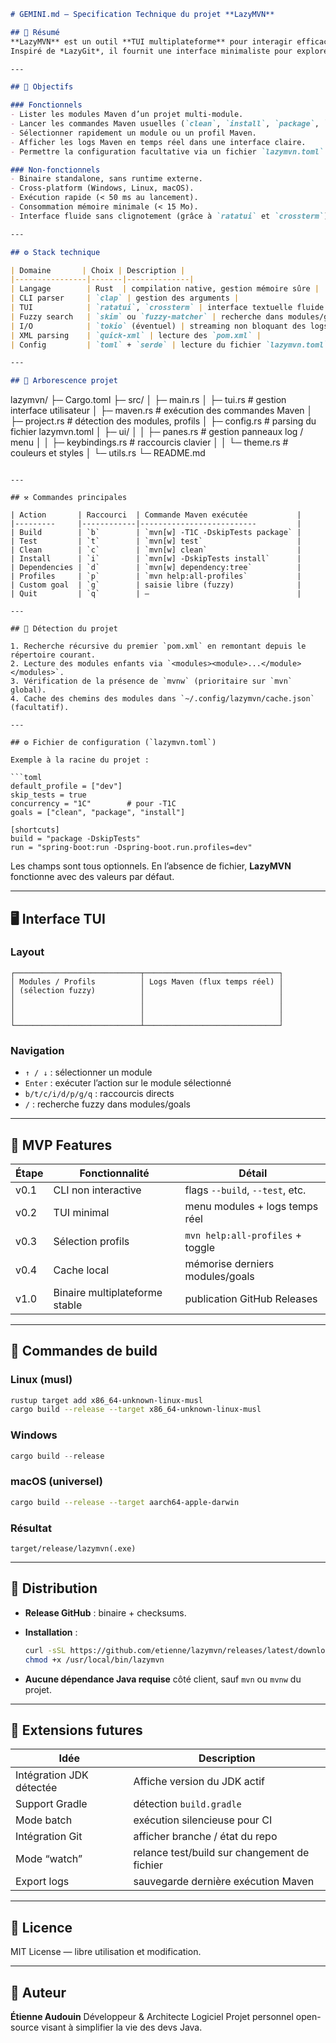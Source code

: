 
```markdown
# GEMINI.md — Specification Technique du projet **LazyMVN**

## 📘 Résumé
**LazyMVN** est un outil **TUI multiplateforme** pour interagir efficacement avec des projets **Maven** sans quitter le terminal.  
Inspiré de *LazyGit*, il fournit une interface minimaliste pour explorer, construire et tester des modules Maven via un **binaire Rust unique**, sans dépendance externe.

---

## 🎯 Objectifs

### Fonctionnels
- Lister les modules Maven d’un projet multi-module.
- Lancer les commandes Maven usuelles (`clean`, `install`, `package`, `test`, `dependency:tree`, etc.).
- Sélectionner rapidement un module ou un profil Maven.
- Afficher les logs Maven en temps réel dans une interface claire.
- Permettre la configuration facultative via un fichier `lazymvn.toml` par projet.

### Non-fonctionnels
- Binaire standalone, sans runtime externe.
- Cross-platform (Windows, Linux, macOS).
- Exécution rapide (< 50 ms au lancement).
- Consommation mémoire minimale (< 15 Mo).
- Interface fluide sans clignotement (grâce à `ratatui` et `crossterm`).

---

## ⚙️ Stack technique

| Domaine       | Choix | Description |
|----------------|-------|--------------|
| Langage        | Rust  | compilation native, gestion mémoire sûre |
| CLI parser     | `clap` | gestion des arguments |
| TUI            | `ratatui`, `crossterm` | interface textuelle fluide |
| Fuzzy search   | `skim` ou `fuzzy-matcher` | recherche dans modules/goals |
| I/O            | `tokio` (éventuel) | streaming non bloquant des logs |
| XML parsing    | `quick-xml` | lecture des `pom.xml` |
| Config         | `toml` + `serde` | lecture du fichier `lazymvn.toml` |

---

## 📁 Arborescence projet

```

lazymvn/
├─ Cargo.toml
├─ src/
│  ├─ main.rs
│  ├─ tui.rs              # gestion interface utilisateur
│  ├─ maven.rs            # exécution des commandes Maven
│  ├─ project.rs          # détection des modules, profils
│  ├─ config.rs           # parsing du fichier lazymvn.toml
│  ├─ ui/
│  │  ├─ panes.rs         # gestion panneaux log / menu
│  │  ├─ keybindings.rs   # raccourcis clavier
│  │  └─ theme.rs         # couleurs et styles
│  └─ utils.rs
└─ README.md

````

---

## ⚒️ Commandes principales

| Action       | Raccourci  | Commande Maven exécutée           |
|---------     |------------|--------------------------         |
| Build        | `b`        | `mvn[w] -T1C -DskipTests package` |
| Test         | `t`        | `mvn[w] test`                     |
| Clean        | `c`        | `mvn[w] clean`                    |
| Install      | `i`        | `mvn[w] -DskipTests install`      |
| Dependencies | `d`        | `mvn[w] dependency:tree`          |
| Profiles     | `p`        | `mvn help:all-profiles`           |
| Custom goal  | `g`        | saisie libre (fuzzy)              |
| Quit         | `q`        | —                                 |

---

## 🧩 Détection du projet

1. Recherche récursive du premier `pom.xml` en remontant depuis le répertoire courant.  
2. Lecture des modules enfants via `<modules><module>...</module></modules>`.  
3. Vérification de la présence de `mvnw` (prioritaire sur `mvn` global).  
4. Cache des chemins des modules dans `~/.config/lazymvn/cache.json` (facultatif).

---

## ⚙️ Fichier de configuration (`lazymvn.toml`)

Exemple à la racine du projet :

```toml
default_profile = ["dev"]
skip_tests = true
concurrency = "1C"        # pour -T1C
goals = ["clean", "package", "install"]

[shortcuts]
build = "package -DskipTests"
run = "spring-boot:run -Dspring-boot.run.profiles=dev"
````

Les champs sont tous optionnels.
En l’absence de fichier, **LazyMVN** fonctionne avec des valeurs par défaut.

---

## 🖥️ Interface TUI

### Layout

```
┌────────────────────────────┬──────────────────────────────┐
│ Modules / Profils          │ Logs Maven (flux temps réel) │
│ (sélection fuzzy)          │                              │
│                            │                              │
│                            │                              │
│                            │                              │
└────────────────────────────┴──────────────────────────────┘
```

### Navigation

* `↑ / ↓` : sélectionner un module
* `Enter` : exécuter l’action sur le module sélectionné
* `b/t/c/i/d/p/g/q` : raccourcis directs
* `/` : recherche fuzzy dans modules/goals

---

## 🧪 MVP Features

| Étape | Fonctionnalité                 | Détail                           |
| ----- | ------------------------------ | -------------------------------- |
| v0.1  | CLI non interactive            | flags `--build`, `--test`, etc.  |
| v0.2  | TUI minimal                    | menu modules + logs temps réel   |
| v0.3  | Sélection profils              | `mvn help:all-profiles` + toggle |
| v0.4  | Cache local                    | mémorise derniers modules/goals  |
| v1.0  | Binaire multiplateforme stable | publication GitHub Releases      |

---

## 🧰 Commandes de build

### Linux (musl)

```bash
rustup target add x86_64-unknown-linux-musl
cargo build --release --target x86_64-unknown-linux-musl
```

### Windows

```powershell
cargo build --release
```

### macOS (universel)

```bash
cargo build --release --target aarch64-apple-darwin
```

### Résultat

```
target/release/lazymvn(.exe)
```

---

## 🚀 Distribution

* **Release GitHub** : binaire + checksums.
* **Installation** :

  ```bash
  curl -sSL https://github.com/etienne/lazymvn/releases/latest/download/lazymvn -o /usr/local/bin/lazymvn
  chmod +x /usr/local/bin/lazymvn
  ```
* **Aucune dépendance Java requise** côté client, sauf `mvn` ou `mvnw` du projet.

---

## 🧠 Extensions futures

| Idée                     | Description                                  |
| ------------------------ | -------------------------------------------- |
| Intégration JDK détectée | Affiche version du JDK actif                 |
| Support Gradle           | détection `build.gradle`                     |
| Mode batch               | exécution silencieuse pour CI                |
| Intégration Git          | afficher branche / état du repo              |
| Mode “watch”             | relance test/build sur changement de fichier |
| Export logs              | sauvegarde dernière exécution Maven          |

---

## 🧾 Licence

MIT License — libre utilisation et modification.

---

## 👤 Auteur

**Étienne Audouin**
Développeur & Architecte Logiciel
Projet personnel open-source visant à simplifier la vie des devs Java.

